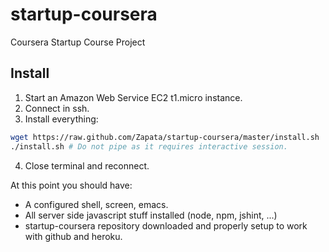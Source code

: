startup-coursera
================

Coursera Startup Course Project

Install
-------
1. Start an Amazon Web Service EC2 t1.micro instance.
2. Connect in ssh.
3. Install everything:
```sh
wget https://raw.github.com/Zapata/startup-coursera/master/install.sh
./install.sh # Do not pipe as it requires interactive session.
```
4. Close terminal and reconnect.

At this point you should have:
 - A configured shell, screen, emacs.
 - All server side javascript stuff installed (node, npm, jshint, ...)
 - startup-coursera repository downloaded and properly setup to work with github and heroku.
